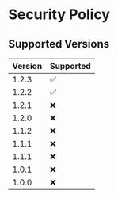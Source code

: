 # Security Policy

## Supported Versions

| Version | Supported          |
| ------- | ------------------ |
| 1.2.3   | :white_check_mark: |
| 1.2.2   | :white_check_mark: |
| 1.2.1   | :x:                |
| 1.2.0   | :x:                |
| 1.1.2   | :x:                |
| 1.1.1   | :x:                |
| 1.1.1   | :x:                |
| 1.0.1   | :x:                |
| 1.0.0   | :x:                |
